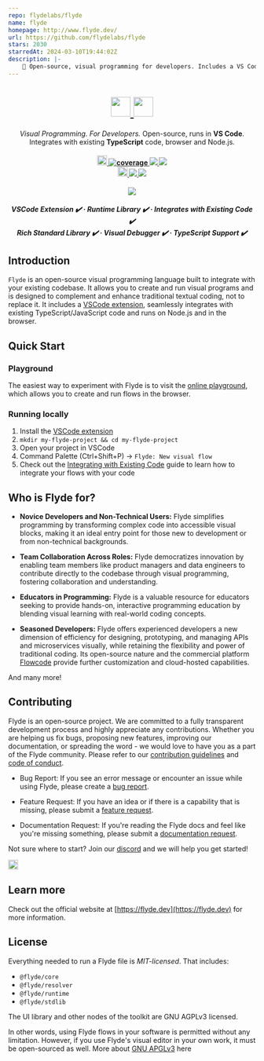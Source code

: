 ```yaml
---
repo: flydelabs/flyde
name: flyde
homepage: http://www.flyde.dev/
url: https://github.com/flydelabs/flyde
stars: 2030
starredAt: 2024-03-10T19:44:02Z
description: |-
    🌟 Open-source, visual programming for developers. Includes a VS Code extension, integrates with existing TypeScript code, browser and Node.js.
---
```


<h1 align="center">
    <a href="https://www.flyde.dev/#gh-light-mode-only" style="color: black">
    <img src="https://github.com/user-attachments/assets/febdbeda-b437-4280-bb7d-0dcb396612ce" height="40"/>
    </a>
    <a href="https://www.flyde.dev/#gh-dark-mode-only" style="color: black">
    <img src="https://github.com/user-attachments/assets/77711d3a-6e4f-444d-9994-aec6bf0bb1e8" height="40"/>
    </a>
</h1>

<p align="center">
    <i>Visual Programming. For Developers.</i> Open-source, runs in <strong>VS Code</strong>.<br/>Integrates with existing <strong>TypeScript</strong> code, browser and Node.js.
</p>

<h4 align="center">
  <a href="https://opensource.org/licenses/MIT">
    <img src="https://img.shields.io/npm/l/@flyde/runtime" alt="license" style="height: 20px;">
  </a>
  <a href="https://github.com/flydelabs/flyde/blob/main/core/src/spec.ts">
    <img src="core/coverage-badge.svg" alt="coverage"/>
  </a>

  <a href="https://www.flyde.dev">
    <img src="https://img.shields.io/badge/Website-007ec6?style=flat&logo=world&logoColor=white"/>
  </a>

  <a href="https://play.flyde.dev">
    <img src="https://img.shields.io/badge/Playground-007ec6?style=flat&logo=world&logoColor=white"/>
  </a>
  <br>
  <a href="https://flyde.dev/discord">
    <img src="https://img.shields.io/badge/discord-7289da.svg?style=flat-square&logo=discord" alt="discord" style="height: 20px;">
  </a>

  <a href="https://twitter.com/FlydeLabs">
    <img src="https://img.shields.io/twitter/follow/FlydeLabs?style=social"/>
  </a>

  <a href="https://www.getflowcode.io?ref=readme">
    <img src="https://img.shields.io/badge/Flowcode: API Builder-0D439E?style=flat&logo=world&logoColor=white"/>
  </a>

</h4>

<div align="center">
    <img src="https://github.com/flydelabs/flyde/assets/3727015/5d2d917b-48f6-49db-a1a9-e7fe685c408f"/>
</div>

<h5 align="center">
  
<strong>VSCode Extension ✔️</strong> · <strong>Runtime Library ✔️</strong> · <strong>Integrates with Existing Code ✔️</strong>
<br/>
<strong>Rich Standard Library ✔️</strong> · <strong>Visual Debugger ✔️</strong> · <strong>TypeScript Support ✔️</strong>
</h5>

## Introduction

`Flyde` is an open-source visual programming language built to integrate with your existing codebase. It allows you to create and run visual programs and is designed to complement and enhance traditional textual coding, not to replace it. It includes a [VSCode extension](https://marketplace.visualstudio.com/items?itemName=flyde.flyde-vscode), seamlessly integrates with existing TypeScript/JavaScript code and runs on Node.js and in the browser.

## Quick Start

### Playground

The easiest way to experiment with Flyde is to visit the [online playground](https://flyde.dev/playground), which allows you to create and run flows in the browser.

### Running locally

1. Install the [VSCode extension](https://marketplace.visualstudio.com/items?itemName=flyde.flyde-vscode)
2. `mkdir my-flyde-project && cd my-flyde-project`
3. Open your project in VSCode
4. Command Palette (Ctrl+Shift+P) -> `Flyde: New visual flow`
5. Check out the [Integrating with Existing Code](https://www.flyde.dev/docs/integrate-flows) guide to learn how to integrate your flows with your code

## Who is Flyde for?

- **Novice Developers and Non-Technical Users:** Flyde simplifies programming by transforming complex code into accessible visual blocks, making it an ideal entry point for those new to development or from non-technical backgrounds.

- **Team Collaboration Across Roles:** Flyde democratizes innovation by enabling team members like product managers and data engineers to contribute directly to the codebase through visual programming, fostering collaboration and understanding.

- **Educators in Programming:** Flyde is a valuable resource for educators seeking to provide hands-on, interactive programming education by blending visual learning with real-world coding concepts.

- **Seasoned Developers:** Flyde offers experienced developers a new dimension of efficiency for designing, prototyping, and managing APIs and microservices visually, while retaining the flexibility and power of traditional coding. Its open-source nature and the commercial platform [Flowcode](https://www.getflowcode.io?ref=readme) provide further customization and cloud-hosted capabilities.

And many more!

## Contributing

Flyde is an open-source project. We are committed to a fully transparent development process and highly appreciate any contributions. Whether you are helping us fix bugs, proposing new features, improving our documentation, or spreading the word - we would love to have you as a part of the Flyde community. Please refer to our [contribution guidelines](./CONTRIBUTING.md) and [code of conduct](./CODE_OF_CONDUCT.md).

- Bug Report: If you see an error message or encounter an issue while using Flyde, please create a [bug report](https://github.com/flydelabs/flyde/issues/new?assignees=&labels=type%3A+bug&template=bug.yaml&title=%F0%9F%90%9B+Bug+Report%3A+).

- Feature Request: If you have an idea or if there is a capability that is missing, please submit a [feature request](https://github.com/flydelabs/flyde/issues/new?assignees=&labels=type%3A+feature+request&template=feature.yml).

- Documentation Request: If you're reading the Flyde docs and feel like you're missing something, please submit a [documentation request](https://github.com/flydelabs/flyde/issues/new).

Not sure where to start? Join our [discord](https://www.flyde.dev/discord) and we will help you get started!

<a href="https://flyde.dev/discord">
    <img src="https://img.shields.io/badge/discord-7289da.svg?style=flat-square&logo=discord" alt="discord" style="height: 20px;">
  </a>

## Learn more

Check out the official website at [https://flyde.dev](https://flyde.dev) for more information.

## License

Everything needed to run a Flyde file is _MIT-licensed_. That includes:

- `@flyde/core`
- `@flyde/resolver`
- `@flyde/runtime`
- `@flyde/stdlib`

The UI library and other nodes of the toolkit are GNU AGPLv3 licensed.

In other words, using Flyde flows in your software is permitted without any limitation. However, if you use Flyde's visual editor in your own work, it must be open-sourced as well. More about [GNU APGLv3](https://choosealicense.com/licenses/agpl-3.0/) here

